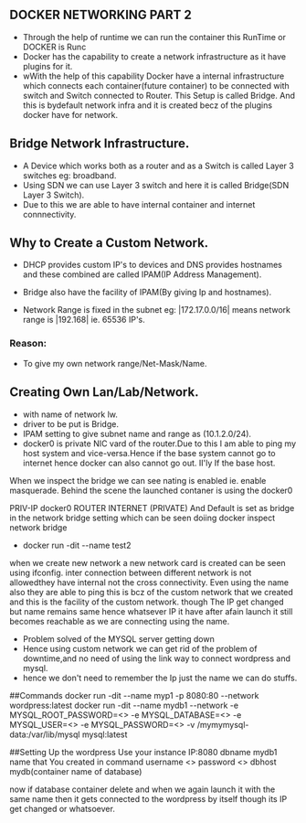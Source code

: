 ## DOCKER NETWORKING PART 2

- Through the help of runtime we can run the container this RunTime or DOCKER is Runc
- Docker has the capability to create a network infrastructure as it have plugins for it.
- wWith the help of this capability Docker have a internal infrastructure which connects each container(future container) to be connected with switch and 
Switch connected to Router.
                         This Setup is called Bridge.
	And this is bydefault network infra and it is created becz of the plugins docker have for network.

## Bridge Network Infrastructure.

- A Device which works both as a router and as a Switch is called Layer 3 switches eg: broadband.
- Using SDN we can use Layer 3 switch and here it is called Bridge(SDN Layer 3 Switch).
- Due to this we are able to have internal container and internet connnectivity.

## Why to Create a Custom Network.
- DHCP provides custom IP's to devices and DNS provides hostnames and these combined are called
IPAM(IP Address Management).

- Bridge also have the facility of IPAM(By giving Ip and hostnames). 
- Network Range is fixed in the subnet eg: |172.17.0.0/16| means network range is |192.168| ie. 65536 IP's. 

### Reason:
- To give my own network range/Net-Mask/Name.

## Creating Own Lan/Lab/Network.

- with name of network lw.
- driver to be put is Bridge.
- IPAM setting to give subnet name and range as (10.1.2.0/24).
- docker0 is private NIC vard of the router.Due to this I am able to ping my host system and vice-versa.Hence if the base system cannot go to internet hence docker can also cannot go out.
II'ly If the base host.

When we inspect the bridge we can see nating is enabled ie. enable masquerade.
Behind the scene the launched contaner is using the docker0

PRIV-IP                   docker0   ROUTER               INTERNET
                         (PRIVATE)
And Default is set as bridge in the network bridge setting which can be seen doiing docker inspect network bridge

- docker run -dit --name test2 

when we create new network a new network card is created can be seen using ifconfig.
inter connection between different network is not allowedthey have internal not the cross connectivity.
Even using the name also they are able to ping this is bcz of the custom network that we created and this is the facility of the custom network.
though The IP get changed but name remains same hence whatsever IP it have after afain launch it still becomes reachable as we are connecting using
the name.

- Problem solved of the MYSQL server getting down
- Hence using custom network we can get rid of the problem of downtime,and no need of using the link way to connect wordpress and mysql.
- hence we don't need to remember the Ip just the name we can do stuffs.

##Commands
docker run -dit --name myp1 -p 8080:80 --network <NETWORK-NAME> wordpress:latest
docker run -dit --name mydb1 --network <network-name> -e MYSQL_ROOT_PASSWORD=<> -e MYSQL_DATABASE=<> -e MYSQL_USER=<> -e MYSQL_PASSWORD=<>  -v /mymymysql-data:/var/lib/mysql mysql:latest

##Setting Up the wordpress
Use your instance IP:8080
dbname mydb1 name that You created in command
username <>
password <>
dbhost mydb(container name of database)

now if database container delete
and when we again launch it with the same name then it gets connected to the wordpress by itself though its IP get changed or whatsoever.
